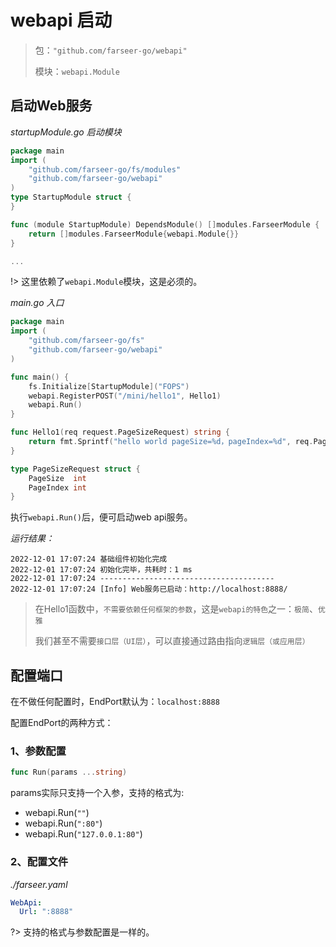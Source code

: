 # webapi 启动
> 包：`"github.com/farseer-go/webapi"`
> 
> 模块：`webapi.Module`

## 启动Web服务
_startupModule.go 启动模块_
```go
package main
import (
    "github.com/farseer-go/fs/modules"
    "github.com/farseer-go/webapi"
)
type StartupModule struct {
}

func (module StartupModule) DependsModule() []modules.FarseerModule {
	return []modules.FarseerModule{webapi.Module{}}
}

...
```
!> 这里依赖了`webapi.Module`模块，这是必须的。

_main.go 入口_
```go
package main
import (
	"github.com/farseer-go/fs"
	"github.com/farseer-go/webapi"
)

func main() {
	fs.Initialize[StartupModule]("FOPS")
	webapi.RegisterPOST("/mini/hello1", Hello1)
	webapi.Run()
}

func Hello1(req request.PageSizeRequest) string {
	return fmt.Sprintf("hello world pageSize=%d，pageIndex=%d", req.PageSize, req.PageIndex)
}

type PageSizeRequest struct {
	PageSize  int
	PageIndex int
}
```

执行`webapi.Run()`后，便可启动web api服务。

_运行结果：_

```
2022-12-01 17:07:24 基础组件初始化完成
2022-12-01 17:07:24 初始化完毕，共耗时：1 ms 
2022-12-01 17:07:24 ---------------------------------------
2022-12-01 17:07:24 [Info] Web服务已启动：http://localhost:8888/
```

> 在Hello1函数中，`不需要依赖任何框架的参数`，这是`webapi的特色`之一：`极简`、`优雅`
> 
> 我们甚至不需要`接口层（UI层）`，可以直接通过路由指向`逻辑层（或应用层）`

## 配置端口

在不做任何配置时，EndPort默认为：`localhost:8888`

配置EndPort的两种方式：

### 1、参数配置
```go
func Run(params ...string)
```
params实际只支持一个入参，支持的格式为:
- webapi.Run(`""`)
- webapi.Run(`":80"`)
- webapi.Run(`"127.0.0.1:80"`)

### 2、配置文件
_./farseer.yaml_
```yaml
WebApi:
  Url: ":8888"
```
?> 支持的格式与参数配置是一样的。